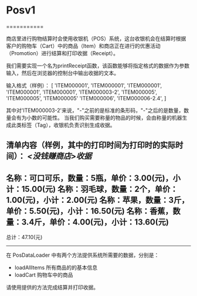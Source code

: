# Posv1
===========

商店里进行购物结算时会使用收银机（POS）系统，这台收银机会在结算时根据客户的购物车（Cart）中的商品（Item）和商店正在进行的优惠活动（Promotion）进行结算和打印收据（Receipt）。

我们需要实现一个名为printReceipt函数，该函数能够将指定格式的数据作为参数输入，然后在浏览器的控制台中输出收据的文本。

输入格式（样例）：
[
  'ITEM000001',
  'ITEM000001',
  'ITEM000001',
  'ITEM000001',
  'ITEM000001',
  'ITEM000003-2',
  'ITEM000005',
  'ITEM000005',
  'ITEM000005'
  'ITEM000006',
  'ITEM000006-2.4',
]

其中对'ITEM000003-2'来说，"-"之前的是标准的条形码，"-"之后的是数量，数量会有为小数的可能性。 当我们购买需要称量的物品的时候，会由称量的机器生成此类标签（Tag），收银机负责识别生成收据。

清单内容（样例，其中的打印时间为打印时的实际时间）：
***<没钱赚商店>收据***
----------------------
名称：可口可乐，数量：5瓶，单价：3.00(元)，小计：15.00(元)
名称：羽毛球，数量：2个，单价：1.00(元)，小计：2.00(元)
名称：苹果，数量：3斤，单价：5.50(元)，小计：16.50(元)
名称：香蕉，数量：3.4斤，单价：4.00(元)，小计：13.60(元)
----------------------
总计：47.10(元)
**********************


在 PosDataLoader 中有两个方法提供系统所需要的数据，分别是：
- loadAllItems 所有商品的的基本信息
- loadCart 购物车中的商品

请使用提供的方法完成结算并打印收据。



